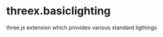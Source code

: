 threex.basiclighting
====================

three.js extension which provides various standard ligthings

